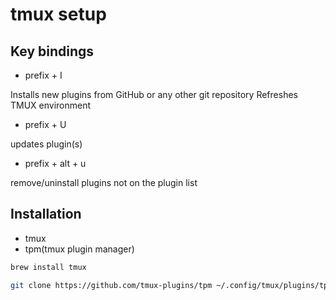 # tmux setup

## Key bindings

- prefix + I

Installs new plugins from GitHub or any other git repository
Refreshes TMUX environment

- prefix + U

updates plugin(s)

- prefix + alt + u

remove/uninstall plugins not on the plugin list

## Installation

- tmux
- tpm(tmux plugin manager)

```sh
brew install tmux

git clone https://github.com/tmux-plugins/tpm ~/.config/tmux/plugins/tpm
```

